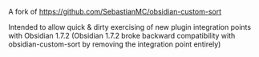 A fork of https://github.com/SebastianMC/obsidian-custom-sort

Intended to allow quick & dirty exercising of new plugin integration points with Obsidian 1.7.2
(Obsidian 1.7.2 broke backward compatibility with obsidian-custom-sort by removing the integration point entirely)
